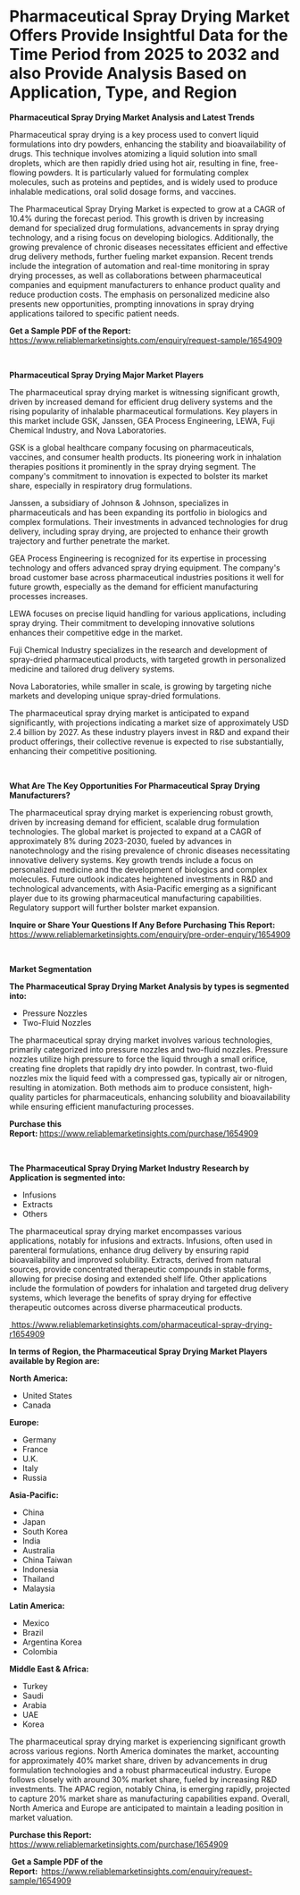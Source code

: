 <p><h1>Pharmaceutical Spray Drying Market Offers Provide Insightful Data for the Time Period from 2025 to 2032 and also Provide Analysis Based on Application, Type, and Region</h1></p><p><strong>Pharmaceutical Spray Drying Market Analysis and Latest Trends</strong></p>
<p><p>Pharmaceutical spray drying is a key process used to convert liquid formulations into dry powders, enhancing the stability and bioavailability of drugs. This technique involves atomizing a liquid solution into small droplets, which are then rapidly dried using hot air, resulting in fine, free-flowing powders. It is particularly valued for formulating complex molecules, such as proteins and peptides, and is widely used to produce inhalable medications, oral solid dosage forms, and vaccines.</p><p>The Pharmaceutical Spray Drying Market is expected to grow at a CAGR of 10.4% during the forecast period. This growth is driven by increasing demand for specialized drug formulations, advancements in spray drying technology, and a rising focus on developing biologics. Additionally, the growing prevalence of chronic diseases necessitates efficient and effective drug delivery methods, further fueling market expansion. Recent trends include the integration of automation and real-time monitoring in spray drying processes, as well as collaborations between pharmaceutical companies and equipment manufacturers to enhance product quality and reduce production costs. The emphasis on personalized medicine also presents new opportunities, prompting innovations in spray drying applications tailored to specific patient needs.</p></p>
<p><strong>Get a Sample PDF of the Report:&nbsp;</strong> <a href="https://www.reliablemarketinsights.com/enquiry/request-sample/1654909?utm_campaign=3318&utm_medium=2&utm_source=Github&utm_content=ia&utm_term=16042025&utm_id=pharmaceutical-spray-drying">https://www.reliablemarketinsights.com/enquiry/request-sample/1654909</a></p>
<p>&nbsp;</p>
<p><strong>Pharmaceutical Spray Drying Major Market Players</strong></p>
<p><p>The pharmaceutical spray drying market is witnessing significant growth, driven by increased demand for efficient drug delivery systems and the rising popularity of inhalable pharmaceutical formulations. Key players in this market include GSK, Janssen, GEA Process Engineering, LEWA, Fuji Chemical Industry, and Nova Laboratories.</p><p>GSK is a global healthcare company focusing on pharmaceuticals, vaccines, and consumer health products. Its pioneering work in inhalation therapies positions it prominently in the spray drying segment. The company's commitment to innovation is expected to bolster its market share, especially in respiratory drug formulations.</p><p>Janssen, a subsidiary of Johnson & Johnson, specializes in pharmaceuticals and has been expanding its portfolio in biologics and complex formulations. Their investments in advanced technologies for drug delivery, including spray drying, are projected to enhance their growth trajectory and further penetrate the market.</p><p>GEA Process Engineering is recognized for its expertise in processing technology and offers advanced spray drying equipment. The company's broad customer base across pharmaceutical industries positions it well for future growth, especially as the demand for efficient manufacturing processes increases.</p><p>LEWA focuses on precise liquid handling for various applications, including spray drying. Their commitment to developing innovative solutions enhances their competitive edge in the market.</p><p>Fuji Chemical Industry specializes in the research and development of spray-dried pharmaceutical products, with targeted growth in personalized medicine and tailored drug delivery systems.</p><p>Nova Laboratories, while smaller in scale, is growing by targeting niche markets and developing unique spray-dried formulations.</p><p>The pharmaceutical spray drying market is anticipated to expand significantly, with projections indicating a market size of approximately USD 2.4 billion by 2027. As these industry players invest in R&D and expand their product offerings, their collective revenue is expected to rise substantially, enhancing their competitive positioning.</p></p>
<p>&nbsp;</p>
<p><strong>What Are The Key Opportunities For Pharmaceutical Spray Drying Manufacturers?</strong></p>
<p><p>The pharmaceutical spray drying market is experiencing robust growth, driven by increasing demand for efficient, scalable drug formulation technologies. The global market is projected to expand at a CAGR of approximately 8% during 2023-2030, fueled by advances in nanotechnology and the rising prevalence of chronic diseases necessitating innovative delivery systems. Key growth trends include a focus on personalized medicine and the development of biologics and complex molecules. Future outlook indicates heightened investments in R&D and technological advancements, with Asia-Pacific emerging as a significant player due to its growing pharmaceutical manufacturing capabilities. Regulatory support will further bolster market expansion.</p></p>
<p><strong>Inquire or Share Your Questions If Any Before Purchasing This Report:</strong> <a href="https://www.reliablemarketinsights.com/enquiry/pre-order-enquiry/1654909?utm_campaign=3318&utm_medium=2&utm_source=Github&utm_content=ia&utm_term=16042025&utm_id=pharmaceutical-spray-drying">https://www.reliablemarketinsights.com/enquiry/pre-order-enquiry/1654909</a></p>
<p>&nbsp;</p>
<p><strong>Market Segmentation</strong></p>
<p><strong>The Pharmaceutical Spray Drying Market Analysis by types is segmented into:</strong></p>
<p><ul><li>Pressure Nozzles</li><li>Two-Fluid Nozzles</li></ul></p>
<p><p>The pharmaceutical spray drying market involves various technologies, primarily categorized into pressure nozzles and two-fluid nozzles. Pressure nozzles utilize high pressure to force the liquid through a small orifice, creating fine droplets that rapidly dry into powder. In contrast, two-fluid nozzles mix the liquid feed with a compressed gas, typically air or nitrogen, resulting in atomization. Both methods aim to produce consistent, high-quality particles for pharmaceuticals, enhancing solubility and bioavailability while ensuring efficient manufacturing processes.</p></p>
<p><strong>Purchase this Report:&nbsp;</strong><a href="https://www.reliablemarketinsights.com/purchase/1654909?utm_campaign=3318&utm_medium=2&utm_source=Github&utm_content=ia&utm_term=16042025&utm_id=pharmaceutical-spray-drying">https://www.reliablemarketinsights.com/purchase/1654909</a></p>
<p>&nbsp;</p>
<p><strong>The Pharmaceutical Spray Drying Market Industry Research by Application is segmented into:</strong></p>
<p><ul><li>Infusions</li><li>Extracts</li><li>Others</li></ul></p>
<p><p>The pharmaceutical spray drying market encompasses various applications, notably for infusions and extracts. Infusions, often used in parenteral formulations, enhance drug delivery by ensuring rapid bioavailability and improved solubility. Extracts, derived from natural sources, provide concentrated therapeutic compounds in stable forms, allowing for precise dosing and extended shelf life. Other applications include the formulation of powders for inhalation and targeted drug delivery systems, which leverage the benefits of spray drying for effective therapeutic outcomes across diverse pharmaceutical products.</p></p>
<p><a href="https://www.reliablemarketinsights.com/pharmaceutical-spray-drying-r1654909?utm_campaign=3318&utm_medium=2&utm_source=Github&utm_content=ia&utm_term=16042025&utm_id=pharmaceutical-spray-drying">&nbsp;https://www.reliablemarketinsights.com/pharmaceutical-spray-drying-r1654909</a></p>
<p><strong>In terms of Region, the Pharmaceutical Spray Drying Market Players available by Region are:</strong></p>
<p>
    <p> <strong> North America: </strong>
        <ul>
            <li>United States</li>
            <li>Canada</li>
        </ul>
        </p> 
    <p> <strong> Europe: </strong>
        <ul>
            <li>Germany</li>
            <li>France</li>
            <li>U.K.</li>
            <li>Italy</li>
            <li>Russia</li>
        </ul>
        </p> 
    <p> <strong> Asia-Pacific: </strong>
        <ul>
            <li>China</li>
            <li>Japan</li>
            <li>South Korea</li>
            <li>India</li>
            <li>Australia</li>
            <li>China Taiwan</li>
            <li>Indonesia</li>
            <li>Thailand</li>
            <li>Malaysia</li>
        </ul>
        </p> 
    <p> <strong> Latin America: </strong>
        <ul>
            <li>Mexico</li>
            <li>Brazil</li>
            <li>Argentina Korea</li>
            <li>Colombia</li>
        </ul>
        </p> 
    <p> <strong> Middle East & Africa: </strong>
        <ul>
            <li>Turkey</li>
            <li>Saudi</li>
            <li>Arabia</li>
            <li>UAE</li>
            <li>Korea</li>
        </ul>
    </p>
    </p>
<p><p>The pharmaceutical spray drying market is experiencing significant growth across various regions. North America dominates the market, accounting for approximately 40% market share, driven by advancements in drug formulation technologies and a robust pharmaceutical industry. Europe follows closely with around 30% market share, fueled by increasing R&D investments. The APAC region, notably China, is emerging rapidly, projected to capture 20% market share as manufacturing capabilities expand. Overall, North America and Europe are anticipated to maintain a leading position in market valuation.</p></p>
<p><strong>Purchase this Report: </strong><a href="https://www.reliablemarketinsights.com/purchase/1654909?utm_campaign=3318&utm_medium=2&utm_source=Github&utm_content=ia&utm_term=16042025&utm_id=pharmaceutical-spray-drying">https://www.reliablemarketinsights.com/purchase/1654909</a></p>
<p>&nbsp;<strong>Get a Sample PDF of the Report:&nbsp;&nbsp;</strong><a href="https://www.reliablemarketinsights.com/enquiry/request-sample/1654909?utm_campaign=3318&utm_medium=2&utm_source=Github&utm_content=ia&utm_term=16042025&utm_id=pharmaceutical-spray-drying">https://www.reliablemarketinsights.com/enquiry/request-sample/1654909</a></p>
<p><strong></strong></p>
<p><p></p><p></p><p></p></p>